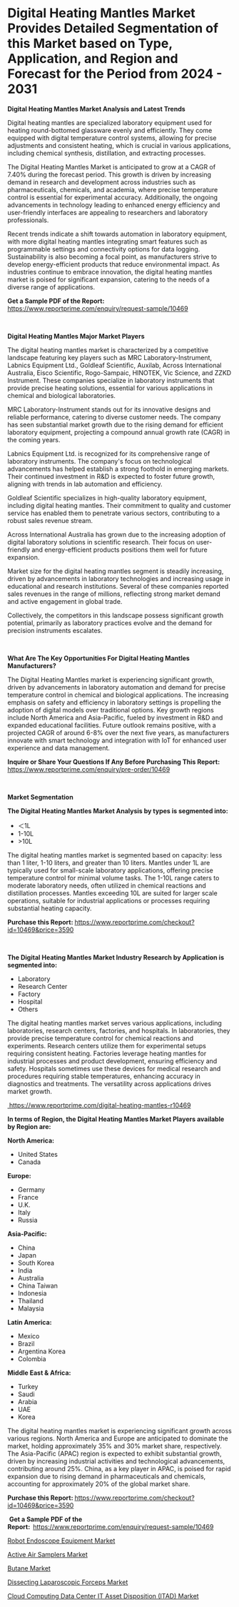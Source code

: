 <p><h1>Digital Heating Mantles Market Provides Detailed Segmentation of this Market based on Type, Application, and Region and Forecast for the Period from 2024 - 2031</h1></p><p><strong>Digital Heating Mantles Market Analysis and Latest Trends</strong></p>
<p><p>Digital heating mantles are specialized laboratory equipment used for heating round-bottomed glassware evenly and efficiently. They come equipped with digital temperature control systems, allowing for precise adjustments and consistent heating, which is crucial in various applications, including chemical synthesis, distillation, and extracting processes.</p><p>The Digital Heating Mantles Market is anticipated to grow at a CAGR of 7.40% during the forecast period. This growth is driven by increasing demand in research and development across industries such as pharmaceuticals, chemicals, and academia, where precise temperature control is essential for experimental accuracy. Additionally, the ongoing advancements in technology leading to enhanced energy efficiency and user-friendly interfaces are appealing to researchers and laboratory professionals.</p><p>Recent trends indicate a shift towards automation in laboratory equipment, with more digital heating mantles integrating smart features such as programmable settings and connectivity options for data logging. Sustainability is also becoming a focal point, as manufacturers strive to develop energy-efficient products that reduce environmental impact. As industries continue to embrace innovation, the digital heating mantles market is poised for significant expansion, catering to the needs of a diverse range of applications.</p></p>
<p><strong>Get a Sample PDF of the Report:&nbsp;</strong> <a href="https://www.reportprime.com/enquiry/request-sample/10469?utm_campaign=37&utm_medium=2&utm_source=Github&utm_content=ia&utm_term=28112024&utm_id=digital-heating-mantles">https://www.reportprime.com/enquiry/request-sample/10469</a></p>
<p>&nbsp;</p>
<p><strong>Digital Heating Mantles Major Market Players</strong></p>
<p><p>The digital heating mantles market is characterized by a competitive landscape featuring key players such as MRC Laboratory-Instrument, Labnics Equipment Ltd., Goldleaf Scientific, Auxilab, Across International Australia, Eisco Scientific, Rogo-Sampaic, HINOTEK, Vic Science, and ZZKD Instrument. These companies specialize in laboratory instruments that provide precise heating solutions, essential for various applications in chemical and biological laboratories.</p><p>MRC Laboratory-Instrument stands out for its innovative designs and reliable performance, catering to diverse customer needs. The company has seen substantial market growth due to the rising demand for efficient laboratory equipment, projecting a compound annual growth rate (CAGR) in the coming years.</p><p>Labnics Equipment Ltd. is recognized for its comprehensive range of laboratory instruments. The company's focus on technological advancements has helped establish a strong foothold in emerging markets. Their continued investment in R&D is expected to foster future growth, aligning with trends in lab automation and efficiency.</p><p>Goldleaf Scientific specializes in high-quality laboratory equipment, including digital heating mantles. Their commitment to quality and customer service has enabled them to penetrate various sectors, contributing to a robust sales revenue stream.</p><p>Across International Australia has grown due to the increasing adoption of digital laboratory solutions in scientific research. Their focus on user-friendly and energy-efficient products positions them well for future expansion.</p><p>Market size for the digital heating mantles segment is steadily increasing, driven by advancements in laboratory technologies and increasing usage in educational and research institutions. Several of these companies reported sales revenues in the range of millions, reflecting strong market demand and active engagement in global trade.</p><p>Collectively, the competitors in this landscape possess significant growth potential, primarily as laboratory practices evolve and the demand for precision instruments escalates.</p></p>
<p>&nbsp;</p>
<p><strong>What Are The Key Opportunities For Digital Heating Mantles Manufacturers?</strong></p>
<p><p>The Digital Heating Mantles market is experiencing significant growth, driven by advancements in laboratory automation and demand for precise temperature control in chemical and biological applications. The increasing emphasis on safety and efficiency in laboratory settings is propelling the adoption of digital models over traditional options. Key growth regions include North America and Asia-Pacific, fueled by investment in R&D and expanded educational facilities. Future outlook remains positive, with a projected CAGR of around 6-8% over the next five years, as manufacturers innovate with smart technology and integration with IoT for enhanced user experience and data management.</p></p>
<p><strong>Inquire or Share Your Questions If Any Before Purchasing This Report:</strong> <a href="https://www.reportprime.com/enquiry/pre-order/10469?utm_campaign=37&utm_medium=2&utm_source=Github&utm_content=ia&utm_term=28112024&utm_id=digital-heating-mantles">https://www.reportprime.com/enquiry/pre-order/10469</a></p>
<p>&nbsp;</p>
<p><strong>Market Segmentation</strong></p>
<p><strong>The Digital Heating Mantles Market Analysis by types is segmented into:</strong></p>
<p><ul><li>＜1L</li><li>1-10L</li><li>>10L</li></ul></p>
<p><p>The digital heating mantles market is segmented based on capacity: less than 1 liter, 1-10 liters, and greater than 10 liters. Mantles under 1L are typically used for small-scale laboratory applications, offering precise temperature control for minimal volume tasks. The 1-10L range caters to moderate laboratory needs, often utilized in chemical reactions and distillation processes. Mantles exceeding 10L are suited for larger scale operations, suitable for industrial applications or processes requiring substantial heating capacity.</p></p>
<p><strong>Purchase this Report:&nbsp;</strong><a href="https://www.reportprime.com/checkout?id=10469&price=3590&utm_campaign=37&utm_medium=2&utm_source=Github&utm_content=ia&utm_term=28112024&utm_id=digital-heating-mantles">https://www.reportprime.com/checkout?id=10469&price=3590</a></p>
<p>&nbsp;</p>
<p><strong>The Digital Heating Mantles Market Industry Research by Application is segmented into:</strong></p>
<p><ul><li>Laboratory</li><li>Research Center</li><li>Factory</li><li>Hospital</li><li>Others</li></ul></p>
<p><p>The digital heating mantles market serves various applications, including laboratories, research centers, factories, and hospitals. In laboratories, they provide precise temperature control for chemical reactions and experiments. Research centers utilize them for experimental setups requiring consistent heating. Factories leverage heating mantles for industrial processes and product development, ensuring efficiency and safety. Hospitals sometimes use these devices for medical research and procedures requiring stable temperatures, enhancing accuracy in diagnostics and treatments. The versatility across applications drives market growth.</p></p>
<p><a href="https://www.reportprime.com/digital-heating-mantles-r10469?utm_campaign=37&utm_medium=2&utm_source=Github&utm_content=ia&utm_term=28112024&utm_id=digital-heating-mantles">&nbsp;https://www.reportprime.com/digital-heating-mantles-r10469</a></p>
<p><strong>In terms of Region, the Digital Heating Mantles Market Players available by Region are:</strong></p>
<p>
    <p> <strong> North America: </strong>
        <ul>
            <li>United States</li>
            <li>Canada</li>
        </ul>
        </p> 
    <p> <strong> Europe: </strong>
        <ul>
            <li>Germany</li>
            <li>France</li>
            <li>U.K.</li>
            <li>Italy</li>
            <li>Russia</li>
        </ul>
        </p> 
    <p> <strong> Asia-Pacific: </strong>
        <ul>
            <li>China</li>
            <li>Japan</li>
            <li>South Korea</li>
            <li>India</li>
            <li>Australia</li>
            <li>China Taiwan</li>
            <li>Indonesia</li>
            <li>Thailand</li>
            <li>Malaysia</li>
        </ul>
        </p> 
    <p> <strong> Latin America: </strong>
        <ul>
            <li>Mexico</li>
            <li>Brazil</li>
            <li>Argentina Korea</li>
            <li>Colombia</li>
        </ul>
        </p> 
    <p> <strong> Middle East & Africa: </strong>
        <ul>
            <li>Turkey</li>
            <li>Saudi</li>
            <li>Arabia</li>
            <li>UAE</li>
            <li>Korea</li>
        </ul>
    </p>
    </p>
<p><p>The digital heating mantles market is experiencing significant growth across various regions. North America and Europe are anticipated to dominate the market, holding approximately 35% and 30% market share, respectively. The Asia-Pacific (APAC) region is expected to exhibit substantial growth, driven by increasing industrial activities and technological advancements, contributing around 25%. China, as a key player in APAC, is poised for rapid expansion due to rising demand in pharmaceuticals and chemicals, accounting for approximately 20% of the global market share.</p></p>
<p><strong>Purchase this Report: </strong><a href="https://www.reportprime.com/checkout?id=10469&price=3590&utm_campaign=37&utm_medium=2&utm_source=Github&utm_content=ia&utm_term=28112024&utm_id=digital-heating-mantles">https://www.reportprime.com/checkout?id=10469&price=3590</a></p>
<p>&nbsp;<strong>Get a Sample PDF of the Report:&nbsp;&nbsp;</strong><a href="https://www.reportprime.com/enquiry/request-sample/10469?utm_campaign=37&utm_medium=2&utm_source=Github&utm_content=ia&utm_term=28112024&utm_id=digital-heating-mantles">https://www.reportprime.com/enquiry/request-sample/10469</a></p>
<p><strong></strong></p>
<p><p><a href="https://github.com/tamvrosiya/Market-Research-Report-List-6/blob/main/robot-endoscope-equipment-market.md?utm_campaign=37&utm_medium=2&utm_source=Github&utm_content=ia&utm_term=28112024&utm_id=digital-heating-mantles">Robot Endoscope Equipment Market</a></p><p><a href="https://www.linkedin.com/pulse/active-air-samplers-market-trends-growth-outlook-2024-lbfqc?utm_campaign=37&utm_medium=2&utm_source=Github&utm_content=ia&utm_term=28112024&utm_id=digital-heating-mantles">Active Air Samplers Market</a></p><p><a href="https://www.linkedin.com/pulse/regulatory-landscape-its-influence-global-butane-market-kkxme?utm_campaign=37&utm_medium=2&utm_source=Github&utm_content=ia&utm_term=28112024&utm_id=digital-heating-mantles">Butane Market</a></p><p><a href="https://github.com/SanjidaKhan901/Market-Research-Report-List-1/blob/main/dissecting-laparoscopic-forceps-market.md?utm_campaign=37&utm_medium=2&utm_source=Github&utm_content=ia&utm_term=28112024&utm_id=digital-heating-mantles">Dissecting Laparoscopic Forceps Market</a></p><p><a href="https://issuu.com/reportprime-2/docs/cloud-computing-data-center-it-asse_84e5dbf3157503?utm_campaign=37&utm_medium=2&utm_source=Github&utm_content=ia&utm_term=28112024&utm_id=digital-heating-mantles">Cloud Computing Data Center IT Asset Disposition (ITAD) Market</a></p></p>